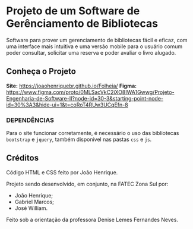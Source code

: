 # Projeto de um Software de Gerênciamento de Bibliotecas

Software para prover um gerenciamento de bibliotecas fácil e eficaz, com uma interface mais intuitiva e uma versão mobile para o usuário comum poder consultar, solicitar uma reserva e poder avaliar o livro alugado.

## Conheça o Projeto

**Site:** https://joaohenriquebr.github.io/Folheia/
**Figma:** https://www.figma.com/proto/0MLSacVkC2iXO8IWA1Gwwg/Projeto-Engenharia-de-Software-II?node-id=30-3&starting-point-node-id=30%3A3&hide-ui=1&t=coRoT4RUw3UCqEfn-8

### DEPENDÊNCIAS

Para o site funcionar corretamente, é necessário o uso das bibliotecas `bootstrap` e `jquery`, também disponivel nas pastas `css` e `js`.

## Créditos

Código HTML e CSS feito por João Henrique.

Projeto sendo desenvolvido, em conjunto, na FATEC Zona Sul por:

- João Henrique;
- Gabriel Marcos;
- José William.

Feito sob a orientação da professora Denise Lemes Fernandes Neves.


